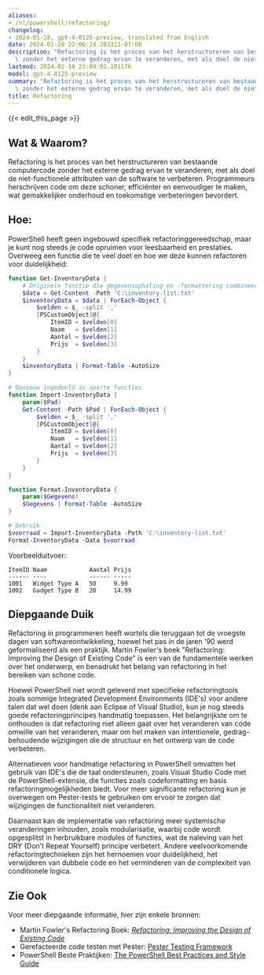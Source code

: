 ```yaml
---
aliases:
- /nl/powershell/refactoring/
changelog:
- 2024-01-28, gpt-4-0125-preview, translated from English
date: 2024-01-28 22:06:24.283311-07:00
description: "Refactoring is het proces van het herstructureren van bestaande computercode\
  \ zonder het externe gedrag ervan te veranderen, met als doel de niet-\u2026"
lastmod: 2024-02-18 23:09:02.101176
model: gpt-4-0125-preview
summary: "Refactoring is het proces van het herstructureren van bestaande computercode\
  \ zonder het externe gedrag ervan te veranderen, met als doel de niet-\u2026"
title: Refactoring
---
```


{{< edit_this_page >}}

## Wat & Waarom?
Refactoring is het proces van het herstructureren van bestaande computercode zonder het externe gedrag ervan te veranderen, met als doel de niet-functionele attributen van de software te verbeteren. Programmeurs herschrijven code om deze schoner, efficiënter en eenvoudiger te maken, wat gemakkelijker onderhoud en toekomstige verbeteringen bevordert.

## Hoe:
PowerShell heeft geen ingebouwd specifiek refactoringgereedschap, maar je kunt nog steeds je code opruimen voor leesbaarheid en prestaties. Overweeg een functie die te veel doet en hoe we deze kunnen refactoren voor duidelijkheid:

```PowerShell
function Get-InventoryData {
    # Originele functie die gegevensophaling en -formattering combineert
    $data = Get-Content -Path 'C:\inventory-list.txt'
    $inventoryData = $data | ForEach-Object {
        $velden = $_ -split ','
        [PSCustomObject]@{
            ItemID = $velden[0]
            Naam   = $velden[1]
            Aantal = $velden[2]
            Prijs  = $velden[3]
        }
    }
    $inventoryData | Format-Table -AutoSize
}

# Opnieuw ingedeeld in aparte functies
function Import-InventoryData {
    param($Pad)
    Get-Content -Path $Pad | ForEach-Object {
        $velden = $_ -split ','
        [PSCustomObject]@{
            ItemID = $velden[0]
            Naam   = $velden[1]
            Aantal = $velden[2]
            Prijs  = $velden[3]
        }
    }
}

function Format-InventoryData {
    param($Gegevens)
    $Gegevens | Format-Table -AutoSize
}

# Gebruik
$voorraad = Import-InventoryData -Path 'C:\inventory-list.txt'
Format-InventoryData -Data $voorraad
```

Voorbeelduitvoer:

```
ItemID Naam            Aantal Prijs
------ ----            ------ -----
1001   Widget Type A   50     9.99
1002   Gadget Type B   20     14.99
```

## Diepgaande Duik
Refactoring in programmeren heeft wortels die teruggaan tot de vroegste dagen van softwareontwikkeling, hoewel het pas in de jaren '90 werd geformaliseerd als een praktijk. Martin Fowler's boek "Refactoring: Improving the Design of Existing Code" is een van de fundamentele werken over het onderwerp, en benadrukt het belang van refactoring in het bereiken van schone code.

Hoewel PowerShell niet wordt geleverd met specifieke refactoringtools zoals sommige Integrated Development Environments (IDE's) voor andere talen dat wel doen (denk aan Eclipse of Visual Studio), kun je nog steeds goede refactoringprincipes handmatig toepassen. Het belangrijkste om te onthouden is dat refactoring niet alleen gaat over het veranderen van code omwille van het veranderen, maar om het maken van intentionele, gedrag-behoudende wijzigingen die de structuur en het ontwerp van de code verbeteren.

Alternatieven voor handmatige refactoring in PowerShell omvatten het gebruik van IDE's die de taal ondersteunen, zoals Visual Studio Code met de PowerShell-extensie, die functies zoals codeformatting en basis refactoringmogelijkheden biedt. Voor meer significante refactoring kun je overwegen om Pester-tests te gebruiken om ervoor te zorgen dat wijzigingen de functionaliteit niet veranderen.

Daarnaast kan de implementatie van refactoring meer systemische veranderingen inhouden, zoals modularisatie, waarbij code wordt opgesplitst in herbruikbare modules of functies, wat de naleving van het DRY (Don't Repeat Yourself) principe verbetert. Andere veelvoorkomende refactoringtechnieken zijn het hernoemen voor duidelijkheid, het verwijderen van dubbele code en het verminderen van de complexiteit van conditionele logica.

## Zie Ook
Voor meer diepgaande informatie, hier zijn enkele bronnen:

- Martin Fowler's Refactoring Boek: [_Refactoring: Improving the Design of Existing Code_](https://martinfowler.com/books/refactoring.html)
- Gerefacteerde code testen met Pester: [Pester Testing Framework](https://pester.dev/)
- PowerShell Beste Praktijken: [The PowerShell Best Practices and Style Guide](https://poshcode.gitbooks.io/powershell-practice-and-style/)
